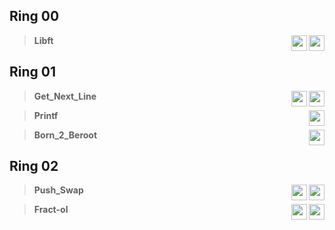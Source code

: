 ## Ring 00
>  **Libft**  <img  height="25"  align="right" src="https://img.shields.io/badge/-125%25-blue?style=flat-square"/><img  height="25"  align="right" src="https://raw.githubusercontent.com/Tim-rdt/42/main/stuff/star3.png"/>
## Ring 01
>  **Get_Next_Line**  <img  height="25"  align="right" src="https://img.shields.io/badge/-112%25-blue?style=flat-square"/><img  height="25"  align="right" src="https://raw.githubusercontent.com/Tim-rdt/42/main/stuff/star1.png"/>

>  **Printf**  <img  height="25"  align="right" src="https://img.shields.io/badge/-100%25-blue?style=flat-square"/>

>  **Born_2_Beroot**  <img  height="25"  align="right" src="https://img.shields.io/badge/-110%25-blue?style=flat-square"/>
## Ring 02
>  **Push_Swap**  <img  height="25"  align="right" src="https://img.shields.io/badge/-125%25-blue?style=flat-square"/><img  height="25"  align="right" src="https://raw.githubusercontent.com/Tim-rdt/42/main/stuff/star3.png"/>

>  **Fract-ol**  <img  height="25"  align="right" src="https://img.shields.io/badge/-125%25-blue?style=flat-square"/><img  height="25"  align="right" src="https://raw.githubusercontent.com/Tim-rdt/42/main/stuff/star3.png"/>
